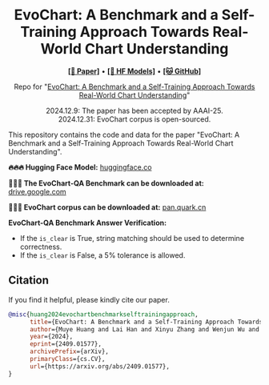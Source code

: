 <h1 align="center">
<!-- <img src="./logo.png" width="100" alt="Symbol-LLM" /> -->
<br>
EvoChart: A Benchmark and a Self-Training Approach Towards Real-World Chart Understanding
</h1>

<p align="center">
  <a href="https://arxiv.org/abs/2409.01577"><b>[📜 Paper]</b></a> •
  <a href="https://huggingface.co/MuyeHuang/EvoChart"><b>[🤗 HF Models]</b></a> •
  <a href="https://github.com/MuyeHuang/EvoChart"><b>[🐱 GitHub]</b></a>
</p>

<p align="center">
Repo for "<a href="https://arxiv.org/abs/2409.01577" target="_blank">EvoChart: A Benchmark and a Self-Training Approach Towards Real-World Chart Understanding</a>"
</p>

<p align="center">
  2024.12.9: The paper has been accepted by AAAI-25.<br>
  2024.12.31: EvoChart corpus is open-sourced.
</p>

This repository contains the code and data for the paper "EvoChart: A Benchmark and a Self-Training Approach Towards Real-World Chart Understanding".

**🔥🔥🔥 Hugging Face Model:** [huggingface.co](https://huggingface.co/MuyeHuang/EvoChart)

**🚀🚀🚀 The EvoChart-QA Benchmark can be downloaded at:** [drive.google.com](https://drive.google.com/file/d/17i9WPi_AKVc6OZopBblm4BghwXCwhTrm/view?usp=drive_link)

**📂📂📂 EvoChart corpus can be downloaded at:** [pan.quark.cn](https://pan.quark.cn/s/2f4847262db4)

**EvoChart-QA Benchmark Answer Verification:**

* If the `is_clear` is True, string matching should be used to determine correctness.
* If the `is_clear` is False, a 5% tolerance is allowed.

## Citation

If you find it helpful, please kindly cite our paper.

```bibtex
@misc{huang2024evochartbenchmarkselftrainingapproach,
      title={EvoChart: A Benchmark and a Self-Training Approach Towards Real-World Chart Understanding}, 
      author={Muye Huang and Lai Han and Xinyu Zhang and Wenjun Wu and Jie Ma and Lingling Zhang and Jun Liu},
      year={2024},
      eprint={2409.01577},
      archivePrefix={arXiv},
      primaryClass={cs.CV},
      url={https://arxiv.org/abs/2409.01577}, 
}
